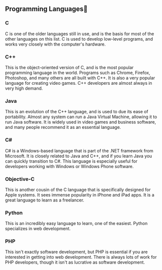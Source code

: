 ## Programming Languages:ghost:
### C  
C is one of the older languages still in use, and is the basis for most of the other languages on this list. C is used to develop low-level programs, and works very closely with the computer's hardware.

### C++  
This is the object-oriented version of C, and is the most popular programming language in the world. Programs such as Chrome, Firefox, Photoshop, and many others are all built with C++. It is also a very popular language for creating video games. C++ developers are almost always in very high demand.

### Java  
This is an evolution of the C++ language, and is used to due its ease of portability. Almost any system can run a Java Virtual Machine, allowing it to run Java software. It is widely used in video games and business software, and many people recommend it as an essential language.

### C# 
C# is a Windows-based language that is part of the .NET framework from Microsoft. It is closely related to Java and C++, and if you learn Java you can quickly transition to C#. This language is especially useful for developers working with Windows or Windows Phone software.

### Objective-C 
This is another cousin of the C language that is specifically designed for Apple systems. It sees immense popularity in iPhone and iPad apps. It is a great language to learn as a freelancer.

### Python 
This is an incredibly easy language to learn, one of the easiest. Python specializes in web development.

### PHP  
This isn't exactly software development, but PHP is essential if you are interested in getting into web development. There is always lots of work for PHP developers, though it isn't as lucrative as software development.

